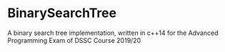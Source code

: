 # BinarySearchTree
A binary search tree implementation, written in c++14 for the Advanced Programming Exam of DSSC Course 2019/20
